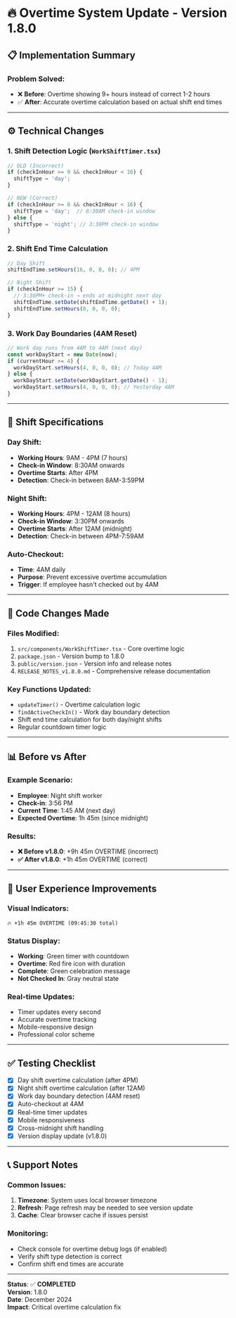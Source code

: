 # 🔥 Overtime System Update - Version 1.8.0

## 📋 **Implementation Summary**

### **Problem Solved:**
- ❌ **Before**: Overtime showing 9+ hours instead of correct 1-2 hours
- ✅ **After**: Accurate overtime calculation based on actual shift end times

---

## ⚙️ **Technical Changes**

### **1. Shift Detection Logic (`WorkShiftTimer.tsx`)**

```typescript
// OLD (Incorrect)
if (checkInHour >= 9 && checkInHour < 16) {
  shiftType = 'day';
}

// NEW (Correct)  
if (checkInHour >= 8 && checkInHour < 16) {
  shiftType = 'day';  // 8:30AM check-in window
} else {
  shiftType = 'night'; // 3:30PM check-in window
}
```

### **2. Shift End Time Calculation**

```typescript
// Day Shift
shiftEndTime.setHours(16, 0, 0, 0); // 4PM

// Night Shift  
if (checkInHour >= 15) {
  // 3:30PM+ check-in → ends at midnight next day
  shiftEndTime.setDate(shiftEndTime.getDate() + 1);
  shiftEndTime.setHours(0, 0, 0, 0);
}
```

### **3. Work Day Boundaries (4AM Reset)**

```typescript
// Work day runs from 4AM to 4AM (next day)
const workDayStart = new Date(now);
if (currentHour >= 4) {
  workDayStart.setHours(4, 0, 0, 0); // Today 4AM
} else {
  workDayStart.setDate(workDayStart.getDate() - 1);
  workDayStart.setHours(4, 0, 0, 0); // Yesterday 4AM
}
```

---

## 🎯 **Shift Specifications**

### **Day Shift:**
- **Working Hours**: 9AM - 4PM (7 hours)
- **Check-in Window**: 8:30AM onwards
- **Overtime Starts**: After 4PM
- **Detection**: Check-in between 8AM-3:59PM

### **Night Shift:**
- **Working Hours**: 4PM - 12AM (8 hours)
- **Check-in Window**: 3:30PM onwards  
- **Overtime Starts**: After 12AM (midnight)
- **Detection**: Check-in between 4PM-7:59AM

### **Auto-Checkout:**
- **Time**: 4AM daily
- **Purpose**: Prevent excessive overtime accumulation
- **Trigger**: If employee hasn't checked out by 4AM

---

## 🔧 **Code Changes Made**

### **Files Modified:**
1. `src/components/WorkShiftTimer.tsx` - Core overtime logic
2. `package.json` - Version bump to 1.8.0
3. `public/version.json` - Version info and release notes
4. `RELEASE_NOTES_v1.8.0.md` - Comprehensive release documentation

### **Key Functions Updated:**
- `updateTimer()` - Overtime calculation logic
- `findActiveCheckIn()` - Work day boundary detection
- Shift end time calculation for both day/night shifts
- Regular countdown timer logic

---

## 📊 **Before vs After**

### **Example Scenario:**
- **Employee**: Night shift worker
- **Check-in**: 3:56 PM
- **Current Time**: 1:45 AM (next day)
- **Expected Overtime**: 1h 45m (since midnight)

### **Results:**
- **❌ Before v1.8.0**: +9h 45m OVERTIME (incorrect)
- **✅ After v1.8.0**: +1h 45m OVERTIME (correct)

---

## 🚀 **User Experience Improvements**

### **Visual Indicators:**
```
🔥 +1h 45m OVERTIME (09:45:30 total)
```

### **Status Display:**
- **Working**: Green timer with countdown
- **Overtime**: Red fire icon with duration
- **Complete**: Green celebration message
- **Not Checked In**: Gray neutral state

### **Real-time Updates:**
- Timer updates every second
- Accurate overtime tracking
- Mobile-responsive design
- Professional color scheme

---

## ✅ **Testing Checklist**

- [x] Day shift overtime calculation (after 4PM)
- [x] Night shift overtime calculation (after 12AM)
- [x] Work day boundary detection (4AM reset)
- [x] Auto-checkout at 4AM
- [x] Real-time timer updates
- [x] Mobile responsiveness
- [x] Cross-midnight shift handling
- [x] Version display update (v1.8.0)

---

## 📞 **Support Notes**

### **Common Issues:**
1. **Timezone**: System uses local browser timezone
2. **Refresh**: Page refresh may be needed to see version update
3. **Cache**: Clear browser cache if issues persist

### **Monitoring:**
- Check console for overtime debug logs (if enabled)
- Verify shift type detection is correct
- Confirm shift end times are accurate

---

**Status**: ✅ **COMPLETED**  
**Version**: 1.8.0  
**Date**: December 2024  
**Impact**: Critical overtime calculation fix 